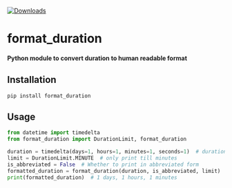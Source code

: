 [![Downloads](https://static.pepy.tech/personalized-badge/format-duration?period=total&units=international_system&left_color=black&right_color=blue&left_text=Downloads)](https://pepy.tech/project/format-duration)
# format_duration
#### Python module to convert duration to human readable format

## Installation
```commandline
pip install format_duration
```

## Usage
```python
from datetime import timedelta
from format_duration import DurationLimit, format_duration

duration = timedelta(days=1, hours=1, minutes=1, seconds=1)  # duration to format
limit = DurationLimit.MINUTE  # only print till minutes
is_abbreviated = False  # Whether to print in abbreviated form
formatted_duration = format_duration(duration, is_abbreviated, limit)  # formatted duration string
print(formatted_duration)  # 1 days, 1 hours, 1 minutes 
```
